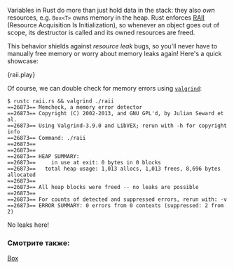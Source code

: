 Variables in Rust do more than just hold data in the stack: they also *own*
resources, e.g. `Box<T>` owns memory in the heap. Rust enforces [RAII][raii]
(Resource Acquisition Is Initialization), so whenever an object goes out of 
scope, its destructor is called and its owned resources are freed. 

This behavior shields against *resource leak* bugs, so you'll never have to 
manually free memory or worry about memory leaks again! Here's a quick showcase:

{raii.play}

Of course, we can double check for memory errors using [`valgrind`][valgrind]:

```
$ rustc raii.rs && valgrind ./raii
==26873== Memcheck, a memory error detector
==26873== Copyright (C) 2002-2013, and GNU GPL'd, by Julian Seward et al.
==26873== Using Valgrind-3.9.0 and LibVEX; rerun with -h for copyright info
==26873== Command: ./raii
==26873==
==26873==
==26873== HEAP SUMMARY:
==26873==     in use at exit: 0 bytes in 0 blocks
==26873==   total heap usage: 1,013 allocs, 1,013 frees, 8,696 bytes allocated
==26873==
==26873== All heap blocks were freed -- no leaks are possible
==26873==
==26873== For counts of detected and suppressed errors, rerun with: -v
==26873== ERROR SUMMARY: 0 errors from 0 contexts (suppressed: 2 from 2)
```

No leaks here!

### Смотрите также:

[Box][box]

[raii]: http://en.wikipedia.org/wiki/Resource_Acquisition_Is_Initialization
[box]: ../std/box.html
[valgrind]: http://valgrind.org/info/